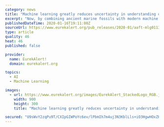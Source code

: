```yaml
---
category: news
title: "Machine learning greatly reduces uncertainty in understanding of paleozoic biodiversity"
excerpt: "Now, by combining ancient marine fossils with modern machine learning and one of the world's most powerful supercomputers, researchers have composed a new record of Paleozoic biodiversity in which the age of average fossil layers can be resolved to within 26,000 years, the authors say. The computational approach allowed Jun-xuan Fan and ..."
publishedDateTime: 2020-01-16T19:11:00Z
sourceUrl: https://www.eurekalert.org/pub_releases/2020-01/aaft-mlg011320.php
type: article
quality: 46
heat: 46
published: false

provider:
  name: EurekAlert!
  domain: eurekalert.org

topics:
  - AI
  - Machine Learning

images:
  - url: https://www.eurekalert.org/images/EurekAlert_StackedLogo_RGB.jpg
    width: 900
    height: 300
    title: "Machine learning greatly reduces uncertainty in understanding of paleozoic biodiversity"

secured: "U9sWvY2zqPu9T/CXIpGIWPoYc6ev/lPbmIh7m4uj3N3KblLls+iO3HgwHOxZHImcSwHP6Vdteye2NneHC/OAvvrIMG/MnsN8Ww/ZshpDccfi8PFfVis7fp9WK+L88Fa6Y99OlFH7zbtzoYJWpdMSyr8bhNpRotMrgeR5w8pdHvXnEZzhl9RMN9HP8efbUgArBoQMcKxWiQTEs//1XI7eyxDcqRqiov//3bfyOjSWX1fL9lWrJEpBH7u8z5N5bwSuLoDwM+HOUJ63MZvkVVmQp4BiVcPydkhYTUUWtEbp514=;wBiy7/jGvzik3sCVLNrWYw=="
---
```


